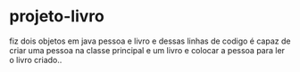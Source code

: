 # projeto-livro
fiz dois objetos em java pessoa e livro e dessas linhas de codigo é capaz de criar uma pessoa na classe principal e um livro e colocar a pessoa para ler o livro criado..
